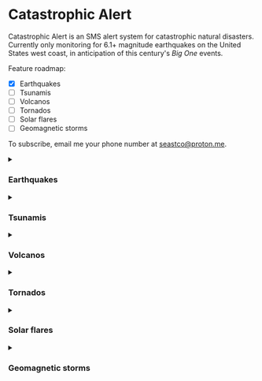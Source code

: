 # Catastrophic Alert

Catastrophic Alert is an SMS alert system for catastrophic natural disasters. Currently only monitoring for 6.1+ magnitude earthquakes on the United States west coast, in anticipation of this century's _Big One_ events.

Feature roadmap:
- [X] Earthquakes
- [ ] Tsunamis
- [ ] Volcanos
- [ ] Tornados
- [ ] Solar flares
- [ ] Geomagnetic storms

To subscribe, email me your phone number at seastco@proton.me.

<details>
<summary><h3><b>Earthquakes</b></h3></summary>
  
### [Magnitude scale](https://en.wikipedia.org/wiki/Moment_magnitude_scale)
- 2.5 or less - Usually not felt, but can be recorded by seismograph.
- 2.5 to 5.4 - Often felt, but only causes minor damage.
- 5.5 to 6.0 - Slight damage to buildings and other structures.
- 6.1 to 6.9 - May cause a lot of damage in very populated areas.
- 7.0 to 7.9 - Major earthquake. Serious damage.
- 8.0 or greater - Great earthquake. Can totally destroy communities near the epicenter.

California has experienced six 6.1+ magnitude earthquakes since 2000. Oregon and Washington have each experienced one.

### [The Big One](https://laist.com/news/climate-environment/the-big-one-is-coming-to-southern-california-this-is-your-survival-guide)

The Ridgecrest earthquakes that hit on July 4th and 5th, 2019 with a magnitude 6.4 and 7.1, respectively, were the most recent major earthquakes in Southern California. The 7.1 lasted 12 seconds and was felt by about 30 million people. More than 6,000 lost power. These earthquakes followed a 25 year "quiet period" after Northridge, which was a 6.7 magnitude earthquake that killed 58, injured more than 9,000 and caused more than $49 billion in economic loss. That quake lasted less than 20 seconds.

_The Big One_ will be at least 11 times stronger than the Ridgecrest earthquake and 44 times stronger than Northridge.

According to [The ShakeOut Scenario](https://pubs.usgs.gov/of/2008/1150/), a 7.8 earthquake hitting along the southern San Andreas fault on a non-windy day at about 9 a.m. will unfold, approximately, like this:
- 1,800 people will die.
- 1,600 fires will ignite and most of those will be large fires.
- 750 people will be trapped inside buildings with complete collapse.
- 270,000 people will be immediately displaced from their homes.
- 50,000 people will need ER care.
- Search and rescue efforts will last for 19 days.

### [The Really Big One](https://www.newyorker.com/magazine/2015/07/20/the-really-big-one)

Under pressure from oceanic plate Juan de Fuca, the stuck edge of North America is bulging upward and compressing eastward at the rate of millimetres a year. But it cannot do so indefinitely. There is a backstop—the craton, that ancient unbudgeable mass at the center of the continent—and, sooner or later, North America will rebound like a spring. If only the southern part of the Cascadia subduction zone gives way, the magnitude of the resulting quake will be somewhere between 8.0 and 8.6. If the entire zone gives way at once, an event that seismologists call a full-margin rupture, the magnitude will be somewhere between 8.7 and 9.2. That’s the _Really Big One._

By the time the shaking has ceased and the tsunami has receded, the Northwest coast of the United States will be unrecognizable. The area of impact will cover some 140,000 square miles, including Seattle, Tacoma, Portland, Eugene, Salem (the capital city of Oregon), Olympia (the capital of Washington), and some 7 million people.

Kenneth Murphy, who directs fema’s Region X, the division responsible for Oregon, Washington, Idaho, and Alaska, says, "Our operating assumption is that everything west of Interstate 5 will be toast."
</details>

<details>
<summary><h3><b>Tsunamis</b></h3></summary>
Coming soon
</details>

<details>
<summary><h3><b>Volcanos</b></h3></summary>
Coming soon
</details>

<details>
<summary><h3><b>Tornados</b></h3></summary>
Coming soon
</details>

<details>
<summary><h3><b>Solar flares</b></h3></summary>
Coming soon
</details>

<details>
<summary><h3><b>Geomagnetic storms</b></h3></summary>
Coming soon
</details>
